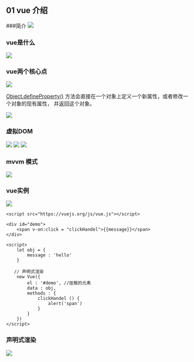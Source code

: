## 01 vue 介绍

###简介
![](./images/Jietu20171206-110538.jpg)

### vue是什么
![](./images/Jietu20171206-110729.jpg)

### vue两个核心点
![](./images/Jietu20171206-110858.jpg)


[Object.defineProperty()](https://developer.mozilla.org/zh-CN/docs/Web/JavaScript/Reference/Global_Objects/Object/defineProperty) 方法会直接在一个对象上定义一个新属性，或者修改一个对象的现有属性， 并返回这个对象。

![](./images/Jietu20171206-111521@2x.jpg)

### 虚拟DOM 

![](./images/Jietu20171206-111804.jpg)
![](./images/Jietu20171206-112125.jpg)
![](./images/虚拟DOM示意图.png)

### mvvm 模式
![](./images/Jietu20171206-134334.jpg)

### vue实例

![](./images/Jietu20171206-142233.jpg)

    <script src="https://vuejs.org/js/vue.js"></script>
    
    <div id="demo"> 
    	<span v-on:click = "clickHandel">{{message}}</span>
    </div>
    
    <script>
    	let obj = {
    		message : 'hello'
    	}
       
       // 声明式渲染
    	new Vue({
    		el : '#demo', //挂载的元素
    		data : obj,
    		methods : {
    			clickHandel () {
    				alert('span')
    			}
    		}
    	})
    </script>

### 声明式渲染

![](./images/Jietu20171206-143348.jpg)
